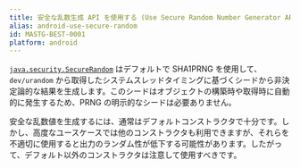 ```yaml
---
title: 安全な乱数生成 API を使用する (Use Secure Random Number Generator APIs)
alias: android-use-secure-random
id: MASTG-BEST-0001
platform: android
---
```


[`java.security.SecureRandom`](https://developer.android.com/reference/java/security/SecureRandom) はデフォルトで SHA1PRNG を使用して、`dev/urandom` から取得したシステムスレッドタイミングに基づくシードから非決定論的な結果を生成します。このシードはオブジェクトの構築時や取得時に自動的に発生するため、PRNG の明示的なシードは必要ありません。

安全な乱数値を生成するには、通常はデフォルトコンストラクタで十分です。しかし、高度なユースケースでは他のコンストラクタも利用できますが、それらを不適切に使用すると出力のランダム性が低下する可能性があります。したがって、デフォルト以外のコンストラクタは注意して使用すべきです。
